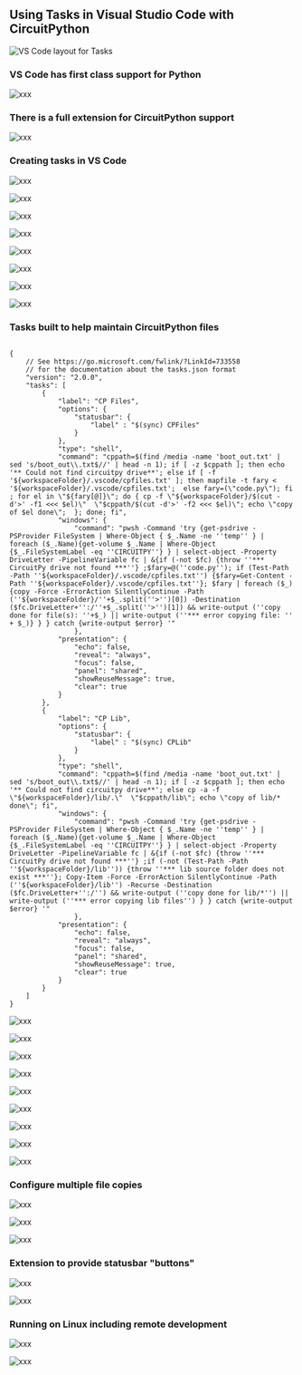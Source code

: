 ## Using Tasks in Visual Studio Code with CircuitPython

![VS Code layout for Tasks](images/thumb2.jpg)

### VS Code has first class support for Python

![xxx](images/ss1.jpg)

### There is a full extension for CircuitPython support

![xxx](images/ss1a.jpg)

### Creating tasks in VS Code

![xxx](images/ss2.jpg)

![xxx](images/ss3.jpg)

![xxx](images/ss4.jpg)

![xxx](images/ss5.jpg)

![xxx](images/ss6.jpg)

![xxx](images/ss14.jpg)

![xxx](images/ss7.jpg)

![xxx](images/ss8.jpg)

### Tasks built to help maintain CircuitPython files

```

{
    // See https://go.microsoft.com/fwlink/?LinkId=733558
    // for the documentation about the tasks.json format
    "version": "2.0.0",
    "tasks": [
        {
            "label": "CP Files",
            "options": {
                "statusbar": {
                    "label" : "$(sync) CPFiles"
                }
            }, 
            "type": "shell",
            "command": "cppath=$(find /media -name 'boot_out.txt' | sed 's/boot_out\\.txt$//' | head -n 1); if [ -z $cppath ]; then echo '** Could not find circuitpy drive**'; else if [ -f '${workspaceFolder}/.vscode/cpfiles.txt' ]; then mapfile -t fary < '${workspaceFolder}/.vscode/cpfiles.txt';  else fary=(\"code.py\"); fi ; for el in \"${fary[@]}\"; do { cp -f \"${workspaceFolder}/$(cut -d'>' -f1 <<< $el)\"  \"$cppath/$(cut -d'>' -f2 <<< $el)\"; echo \"copy of $el done\";  }; done; fi",
            "windows": {
                "command": "pwsh -Command 'try {get-psdrive -PSProvider FileSystem | Where-Object { $_.Name -ne ''temp'' } | foreach ($_.Name){get-volume $_.Name | Where-Object {$_.FileSystemLabel -eq ''CIRCUITPY''} } | select-object -Property DriveLetter -PipelineVariable fc | &{if (-not $fc) {throw ''*** CircuitPy drive not found ***''} ;$fary=@(''code.py''); if (Test-Path -Path ''${workspaceFolder}/.vscode/cpfiles.txt'') {$fary=Get-Content -Path ''${workspaceFolder}/.vscode/cpfiles.txt''}; $fary | foreach ($_) {copy -Force -ErrorAction SilentlyContinue -Path (''${workspaceFolder}/''+$_.split(''>'')[0]) -Destination ($fc.DriveLetter+'':/''+$_.split(''>'')[1]) && write-output (''copy done for file(s): ''+$_) || write-output (''*** error copying file: '' + $_)} } } catch {write-output $error} '"
                },
            "presentation": {
                "echo": false,
                "reveal": "always",
                "focus": false,
                "panel": "shared",
                "showReuseMessage": true,
                "clear": true
            }
        },
        {
            "label": "CP Lib",
            "options": {
                "statusbar": {
                    "label" : "$(sync) CPLib"
                }
            }, 
            "type": "shell",
            "command": "cppath=$(find /media -name 'boot_out.txt' | sed 's/boot_out\\.txt$//' | head -n 1); if [ -z $cppath ]; then echo '** Could not find circuitpy drive**'; else cp -a -f \"${workspaceFolder}/lib/.\"  \"$cppath/lib\"; echo \"copy of lib/* done\"; fi",
            "windows": {
                "command": "pwsh -Command 'try {get-psdrive -PSProvider FileSystem | Where-Object { $_.Name -ne ''temp'' } | foreach ($_.Name){get-volume $_.Name | Where-Object {$_.FileSystemLabel -eq ''CIRCUITPY''} } | select-object -Property DriveLetter -PipelineVariable fc | &{if (-not $fc) {throw ''*** CircuitPy drive not found ***''} ;if (-not (Test-Path -Path ''${workspaceFolder}/lib'')) {throw ''*** lib source folder does not exist ***''}; Copy-Item -Force -ErrorAction SilentlyContinue -Path (''${workspaceFolder}/lib'') -Recurse -Destination ($fc.DriveLetter+'':/'') && write-output (''copy done for lib/*'') || write-output (''*** error copying lib files'') } } catch {write-output $error} '"
                },
            "presentation": {
                "echo": false,
                "reveal": "always",
                "focus": false,
                "panel": "shared",
                "showReuseMessage": true,
                "clear": true
            }
        }
    ]
}

```

![xxx](images/ss9.jpg)

![xxx](images/ss10.jpg)

![xxx](images/ss11.jpg)

![xxx](images/ss12.jpg)

![xxx](images/ss13.jpg)

![xxx](images/ss15.jpg)

![xxx](images/ss16.jpg)

![xxx](images/ss917.jpg)

![xxx](images/ss18.jpg)

### Configure multiple file copies

![xxx](images/ss20.jpg)

![xxx](images/ss21.jpg)

![xxx](images/ss22.jpg)

### Extension to provide statusbar "buttons"

![xxx](images/ss19.jpg)

![xxx](images/ss23.jpg)

### Running on Linux including remote development

![xxx](images/ss24.jpg)

![xxx](images/ss25.jpg)

